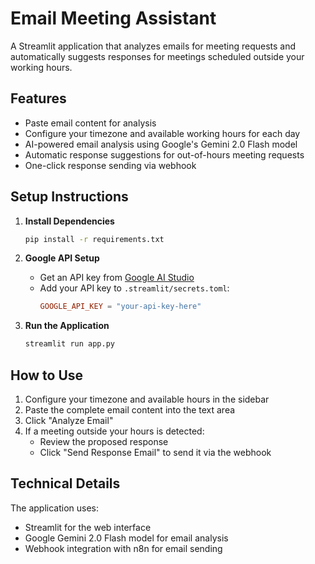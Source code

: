 # Email Meeting Assistant

A Streamlit application that analyzes emails for meeting requests and automatically suggests responses for meetings scheduled outside your working hours.

## Features

- Paste email content for analysis
- Configure your timezone and available working hours for each day
- AI-powered email analysis using Google's Gemini 2.0 Flash model
- Automatic response suggestions for out-of-hours meeting requests
- One-click response sending via webhook

## Setup Instructions

1. **Install Dependencies**

   ```bash
   pip install -r requirements.txt
   ```

2. **Google API Setup**

   - Get an API key from [Google AI Studio](https://aistudio.google.com/)
   - Add your API key to `.streamlit/secrets.toml`:
     ```toml
     GOOGLE_API_KEY = "your-api-key-here"
     ```

3. **Run the Application**

   ```bash
   streamlit run app.py
   ```

## How to Use

1. Configure your timezone and available hours in the sidebar
2. Paste the complete email content into the text area
3. Click "Analyze Email"
4. If a meeting outside your hours is detected:
   - Review the proposed response
   - Click "Send Response Email" to send it via the webhook

## Technical Details

The application uses:
- Streamlit for the web interface
- Google Gemini 2.0 Flash model for email analysis
- Webhook integration with n8n for email sending